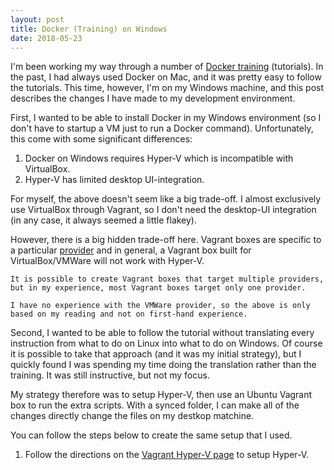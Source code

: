 ```yaml
---
layout: post
title: Docker (Training) on Windows
date: 2018-05-23
---
```


I'm been working my way through a number of [Docker training](https://training.docker.com) (tutorials). In the past, I had always used Docker on Mac, and it was pretty easy to follow the tutorials. This time, however, I'm on my Windows machine, and this post describes the changes I have made to my development environment.

First, I wanted to be able to install Docker in my Windows environment (so I don't have to startup a VM just to run a Docker command). Unfortunately, this come with some significant differences:

1. Docker on Windows requires Hyper-V which is incompatible with VirtualBox.
1. Hyper-V has limited desktop UI-integration.

For myself, the above doesn't seem like a big trade-off. I almost exclusively use VirtualBox through Vagrant, so I don't need the desktop-UI integration (in any case, it always seemed a little flakey).

However, there is a big hidden trade-off here. Vagrant boxes are specific to a particular [provider](https://www.vagrantup.com/docs/providers/) and in general, a Vagrant box built for VirtualBox/VMWare will not work with Hyper-V.

    It is possible to create Vagrant boxes that target multiple providers, but in my experience, most Vagrant boxes target only one provider.

    I have no experience with the VMWare provider, so the above is only based on my reading and not on first-hand experience.

Second, I wanted to be able to follow the tutorial without translating every instruction from what to do on Linux into what to do on Windows. Of course it is possible to take that approach (and it was my initial strategy), but I quickly found I was spending my time doing the translation rather than the training. It was still instructive, but not my focus.

My strategy therefore was to setup Hyper-V, then use an Ubuntu Vagrant box to run the extra scripts. With a synced folder, I can make all of the changes directly change the files on my destkop matchine.

You can follow the steps below to create the same setup that I used.

1. Follow the directions on the [Vagrant Hyper-V page](https://www.vagrantup.com/docs/hyperv/) to setup Hyper-V.
